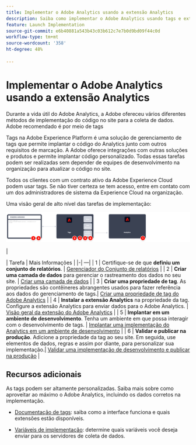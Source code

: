 ```yaml
---
title: Implementar o Adobe Analytics usando a extensão Analytics
description: Saiba como implementar o Adobe Analytics usando tags e extensão Analytics
feature: Launch Implementation
source-git-commit: e6b40881a543b43c03b612c7e7b0d9bd09f44c0d
workflow-type: tm+mt
source-wordcount: '358'
ht-degree: 48%

---
```


# Implementar o Adobe Analytics usando a extensão Analytics

Durante a vida útil do Adobe Analytics, a Adobe ofereceu vários diferentes métodos de implementação do código no site para a coleta de dados. Adobe recomendado é por meio de tags

Tags na Adobe Experience Platform é uma solução de gerenciamento de tags que permite implantar o código do Analytics junto com outros requisitos de marcação. A Adobe oferece integrações com outras soluções e produtos e permite implantar código personalizado. Todas essas tarefas podem ser realizadas sem depender de equipes de desenvolvimento na organização para atualizar o código no site.

Todos os clientes com um contrato ativo da Adobe Experience Cloud podem usar tags. Se não tiver certeza se tem acesso, entre em contato com um dos administradores de sistema da Experience Cloud na organização.

Uma visão geral de alto nível das tarefas de implementação:

![Adobe Analytics usando o fluxo de trabalho de extensão do Analytics](../assets/analytics-extension-annotated.png)

|<div style="width:20px"></div>| Tarefa | Mais Informações | |-| —| | 1 | Certifique-se de que **definiu um conjunto de relatórios**. | [Gerenciador do Conjunto de relatórios](../../admin/admin/c-manage-report-suites/report-suites-admin.md) | | 2 | **Criar uma camada de dados** para gerenciar o rastreamento dos dados no seu site. | [Criar uma camada de dados](../prepare/data-layer.md) | | 3 | **Criar uma propriedade de tag**. As propriedades são contêineres abrangentes usados para fazer referência aos dados do gerenciamento de tags.| [Criar uma propriedade de tag do Adobe Analytics](../launch/create-analytics-property.md) | | 4 | **Instalar a extensão Analytics** na propriedade da tag. Configure a extensão Analytics para enviar dados para o Adobe Analytics. | [Visão geral da extensão do Adobe Analytics](https://experienceleague.adobe.com/docs/experience-platform/tags/extensions/client/analytics/overview.html?lang=en) | | 5 | **Implantar em um ambiente de desenvolvimento**. Tenha um ambiente em que possa interagir com o desenvolvimento de tags. | [Implantar uma implementação do Analytics em um ambiente de desenvolvimento](./deploy-dev.md) | | 6 | **Validar e publicar na produção**. Adicione a propriedade da tag ao seu site. Em seguida, use elementos de dados, regras e assim por diante, para personalizar sua implementação.| [Validar uma implementação de desenvolvimento e publicar na produção](./validate-publish-prod.md) |

## Recursos adicionais

As tags podem ser altamente personalizadas. Saiba mais sobre como aproveitar ao máximo o Adobe Analytics, incluindo os dados corretos na implementação.

- [Documentação de tags](https://experienceleague.adobe.com/docs/experience-platform/tags/home.html?lang=pt-BR#): saiba como a interface funciona e quais extensões estão disponíveis.

- [Variáveis de implementação](../vars/overview.md): determine quais variáveis você deseja enviar para os servidores de coleta de dados.
